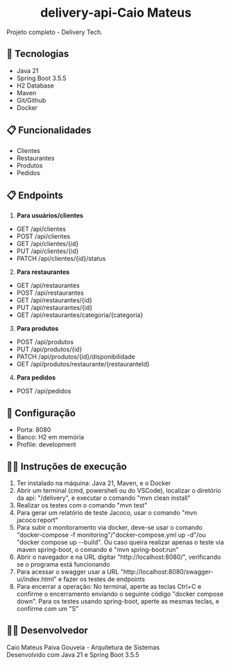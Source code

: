 <h1 align="center">delivery-api-Caio Mateus</h1>

Projeto completo - Delivery Tech.

## 🚀 Tecnologias
- Java 21
- Spring Boot 3.5.5
- H2 Database
- Maven
- Git/Github
- Docker

## 📋 Funcionalidades
- Clientes
- Restaurantes
- Produtos
- Pedidos


## 📋 Endpoints
1. **Para usuários/clientes**
- GET    /api/clientes
- POST   /api/clientes
- GET    /api/clientes/{id}
- PUT    /api/clientes/{id}
- PATCH /api/clientes/{id}/status

2. **Para restaurantes**
- GET    /api/restaurantes
- POST   /api/restaurantes
- GET    /api/restaurantes/{id}
- PUT    /api/restaurantes/{id}
- GET    /api/restaurantes/categoria/{categoria}

3. **Para produtos**
- POST    /api/produtos
- PUT   /api/produtos/{id}
- PATCH    /api/produtos/{id}/disponibilidade
- GET /api/produtos/restaurante/{restauranteId}

4. **Para pedidos**
- POST   /api/pedidos


## 🔧 Configuração
- Porta: 8080
- Banco: H2 em memória
- Profile: development


## 🏃‍♂️ Instruções de execução
1. Ter instalado na máquina: Java 21, Maven, e o Docker
2. Abrir um terminal (cmd, powershell ou do VSCode), localizar o diretório da api: "/delivery", e executar o comando "mvn clean install"
3. Realizar os testes com o comando "mvn test"
4. Para gerar um relatório de teste Jacoco, usar o comando "mvn jacoco:report"
5. Para subir o monitoramento via docker, deve-se usar o comando "docker-compose -f monitoring"/"docker-compose.yml up -d"/ou "docker compose up --build". Ou caso queira realizar apenas o teste via maven spring-boot, o comando é "mvn spring-boot:run"
6. Abrir o navegador e na URL digitar "http://localhost:8080/", verificando se o programa está funcionando
7. Para acessar o swagger usar a URL "http://localhost:8080/swagger-ui/index.html" e fazer os testes de endpoints
8. Para encerrar a operação: No terminal, aperte as teclas Ctrl+C e confirme o encerramento enviando o seguinte código "docker compose down". Para os testes usando spring-boot, aperte as mesmas teclas, e confirme com um "S"


## 👨‍💻 Desenvolvedor
Caio Mateus Paiva Gouveia - Arquitetura de Sistemas  
Desenvolvido com Java 21 e Spring Boot 3.5.5